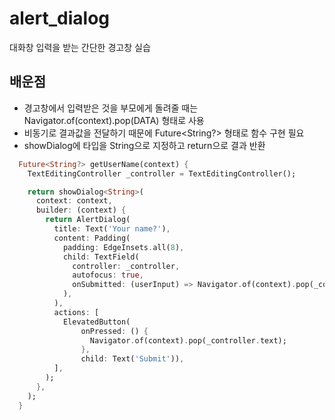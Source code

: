 # alert_dialog

대화창 입력을 받는 간단한 경고창 실습

## 배운점
* 경고창에서 입력받은 것을 부모에게 돌려줄 때는 Navigator.of(context).pop(DATA) 형태로 사용
* 비동기로 결과값을 전달하기 때문에 Future<String?> 형태로 함수 구현 필요
* showDialog에 타입을 String으로 지정하고 return으로 결과 반환

```dart
  Future<String?> getUserName(context) {
    TextEditingController _controller = TextEditingController();

    return showDialog<String>(
      context: context,
      builder: (context) {
        return AlertDialog(
          title: Text('Your name?'),
          content: Padding(
            padding: EdgeInsets.all(8),
            child: TextField(
              controller: _controller,
              autofocus: true,
              onSubmitted: (userInput) => Navigator.of(context).pop(_controller.text),
            ),
          ),
          actions: [
            ElevatedButton(
                onPressed: () {
                  Navigator.of(context).pop(_controller.text);
                },
                child: Text('Submit')),
          ],
        );
      },
    );
  }

```

